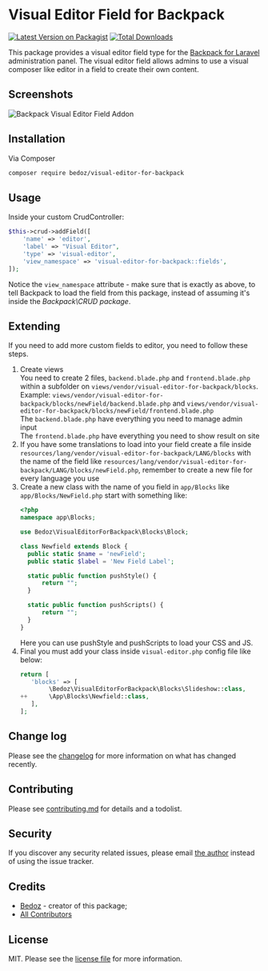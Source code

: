 # Visual Editor Field for Backpack

[![Latest Version on Packagist][ico-version]][link-packagist]
[![Total Downloads][ico-downloads]][link-downloads]

This package provides a visual editor field type for the [Backpack for Laravel](https://backpackforlaravel.com/) administration panel. The visual editor field allows admins to use a visual composer like editor in a field to create their own content.

## Screenshots

![Backpack Visual Editor Field Addon](url)

## Installation

Via Composer

``` bash
composer require bedoz/visual-editor-for-backpack
```

## Usage

Inside your custom CrudController:

```php
$this->crud->addField([
    'name' => 'editor',
    'label' => "Visual Editor",
    'type' => 'visual-editor',
    'view_namespace' => 'visual-editor-for-backpack::fields',
]);
```

Notice the ```view_namespace``` attribute - make sure that is exactly as above, to tell Backpack to load the field from this package, instead of assuming it's inside the _Backpack\CRUD package_.


## Extending

If you need to add more custom fields to editor, you need to follow these steps.
1. Create views<br>
    You need to create 2 files, ```backend.blade.php``` and ```frontend.blade.php``` within a subfolder on ```views/vendor/visual-editor-for-backpack/blocks```.<br>
Example: ```views/vendor/visual-editor-for-backpack/blocks/newField/backend.blade.php``` and ```views/vendor/visual-editor-for-backpack/blocks/newField/frontend.blade.php```<br/>
The ```backend.blade.php``` have everything you need to manage admin input<br>
The ```frontend.blade.php``` have everything you need to show result on site
2. If you have some translations to load into your field create a file inside ```resources/lang/vendor/visual-editor-for-backpack/LANG/blocks``` with the name of the field like ```resources/lang/vendor/visual-editor-for-backpack/LANG/blocks/newField.php```, remember to create a new file for every language you use
3. Create a new class with the name of you field in ```app/Blocks``` like ```app/Blocks/NewField.php```
    start with something like:
    ```php
    <?php
    namespace app\Blocks;
    
    use Bedoz\VisualEditorForBackpack\Blocks\Block;
    
    class Newfield extends Block {
      public static $name = 'newField';
      public static $label = 'New Field Label';
    
      static public function pushStyle() {
          return "";
      }
    
      static public function pushScripts() {
          return "";
      }
    }
    ```
    Here you can use pushStyle and pushScripts to load your CSS and JS.
4. Final you must add your class inside ```visual-editor.php``` config file like below:
    ```PHP
   return [
       'blocks' => [
            \Bedoz\VisualEditorForBackpack\Blocks\Slideshow::class,
    ++      \App\Blocks\Newfield::class,
       ],
   ];
   ```

## Change log

Please see the [changelog](CHANGELOG.md) for more information on what has changed recently.

## Contributing

Please see [contributing.md](CONTRIBUTING.md) for details and a todolist.

## Security

If you discover any security related issues, please email [the author](composer.json) instead of using the issue tracker.

## Credits

- [Bedoz][link-author] - creator of this package;
- [All Contributors][link-contributors]

## License

MIT. Please see the [license file](LICENSE.md) for more information.

[ico-version]: https://img.shields.io/packagist/v/digitallyhappy/toggle-field-for-backpack.svg?style=flat-square
[ico-downloads]: https://img.shields.io/packagist/dt/digitallyhappy/toggle-field-for-backpack.svg?style=flat-square

[link-packagist]: https://packagist.org/packages/digitallyhappy/toggle-field-for-backpack
[link-downloads]: https://packagist.org/packages/digitallyhappy/toggle-field-for-backpack
[link-author]: https://github.com/bedoz
[link-contributors]: ../../contributors